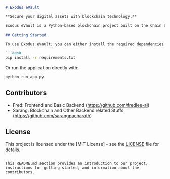 ```markdown
# Exodus eVault

**Secure your digital assets with blockchain technology.**

Exodus eVault is a Python-based blockchain project built on the Chain Len platform. It provides a robust solution for protecting your digital assets and sensitive information.

## Getting Started

To use Exodus eVault, you can either install the required dependencies using:

```bash
pip install -r requirements.txt
```

Or run the application directly with:

```bash
python run_app.py
```

## Contributors

- Fred: Frontend and Basic Backend
  (https://github.com/fredlee-al)
- Sarang: Blockchain and Other Backend related Stuffs
  (https://github.com/sarangpacharath)

## License

This project is licensed under the [MIT License] - see the [LICENSE](LICENSE) file for details.
```

This README.md section provides an introduction to our project, instructions for getting started, and information about the contributors.
